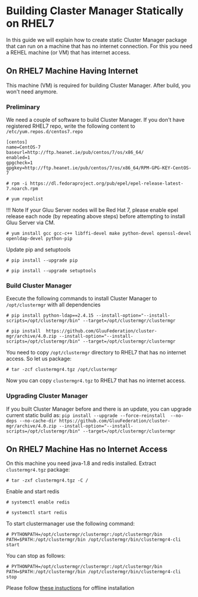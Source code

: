 # Building Claster Manager Statically on RHEL7

In this guide we will explain how to create static Cluster Manager package that
can run on a machine that has no internet connection. For this you need a REHEL machine
(or VM) that has internet access.

## On RHEL7 Machine Having Internet

This machine (VM) is required for building Cluster Manager. After build, you won't
need anymore.

### Preliminary
We need a couple of software to build Cluster Manager. If you don't have registered RHEL7 repo, write the following content to `/etc/yum.repos.d/centos7.repo`

```
[centos]
name=CentOS-7
baseurl=http://ftp.heanet.ie/pub/centos/7/os/x86_64/
enabled=1
gpgcheck=1
gpgkey=http://ftp.heanet.ie/pub/centos/7/os/x86_64/RPM-GPG-KEY-CentOS-7

```

`# rpm -i https://dl.fedoraproject.org/pub/epel/epel-release-latest-7.noarch.rpm`

`# yum repolist`

!!! Note
    If your Gluu Server nodes will be Red Hat 7, please enable epel release each node (by repeating above steps) before attempting to install Gluu Server via CM.

`# yum install gcc gcc-c++ libffi-devel make python-devel openssl-devel openldap-devel python-pip`

Update pip and setuptools

`# pip install --upgrade pip`

`# pip install --upgrade setuptools`

### Build Cluster Manager

Execute the following commands to install Cluster Manager to `/opt/clustermgr` with all dependencies

`# pip install python-ldap==2.4.15 --install-option="--install-scripts=/opt/clustermgr/bin" --target=/opt/clustermgr/clustermgr`

`# pip install  https://github.com/GluuFederation/cluster-mgr/archive/4.0.zip --install-option="--install-scripts=/opt/clustermgr/bin" --target=/opt/clustermgr/clustermgr` 

You need to copy `/opt/clustermgr` directory to RHEL7 that has no internet access. So let us package:

`# tar -zcf clustermgr4.tgz /opt/clustermgr`

Now you can copy `clustermgr4.tgz` to RHEL7 that has no internet access.

### Upgrading Cluster Manager
If you built Cluster Manager before and there is an update, you can upgrade current static build as:
`pip install --upgrade --force-reinstall  --no-deps --no-cache-dir https://github.com/GluuFederation/cluster-mgr/archive/4.0.zip --install-option="--install-scripts=/opt/clustermgr/bin" --target=/opt/clustermgr/clustermgr`

## On RHEL7 Machine Has no Internet Access

On this machine you need java-1.8 and redis installed. Extract `clustermgr4.tgz` package:

`# tar -zxf clustermgr4.tgz -C /`

Enable and start redis

`# systemctl enable redis`

`# systemctl start redis`

To start clustermanager use the following command:

`# PYTHONPATH=/opt/clustermgr/clustermgr:/opt/clustermgr/bin PATH=$PATH:/opt/clustermgr/bin /opt/clustermgr/bin/clustermgr4-cli start`

You can stop as follows:

`# PYTHONPATH=/opt/clustermgr/clustermgr:/opt/clustermgr/bin PATH=$PATH:/opt/clustermgr/bin /opt/clustermgr/bin/clustermgr4-cli stop`

Please follow [these instuctions](./offline_install.md) for offline installation

